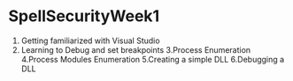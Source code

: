 # SpellSecurityWeek1
1. Getting familiarized with Visual Studio
2. Learning to Debug and set breakpoints
3.Process Enumeration
4.Process Modules Enumeration
5.Creating a simple DLL
6.Debugging a DLL

